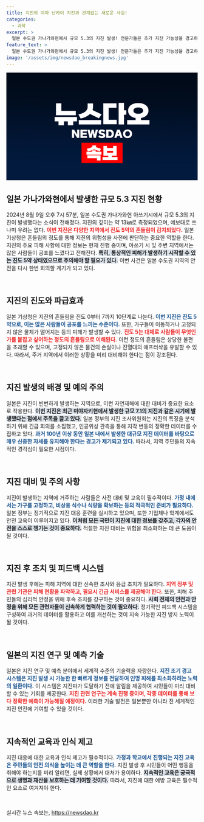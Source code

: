 ```yaml
---
title: 지진의 여파 난카이 지진과 관계없는 새로운 사실!
categories:
  - 과학
excerpt: >
  일본 수도권 가나가와현에서 규모 5.3의 지진 발생! 전문가들은 추가 지진 가능성을 경고하며 주의를 촉구하고 있습니다. 과거 사례를 근거로, 앞으로도 지진이 잇따를 수 있다 하니 더욱 이에 대한 관심이 필요합니다. 클릭하여 자세한 정보를 확인하세요!
feature_text: >
  일본 수도권 가나가와현에서 규모 5.3의 지진 발생! 전문가들은 추가 지진 가능성을 경고하며 주의를 촉구하고 있습니다. 과거 사례를 근거로, 앞으로도 지진이 잇따를 수 있다 하니 더욱 이에 대한 관심이 필요합니다. 클릭하여 자세한 정보를 확인하세요!
image: '/assets/img/newsdao_breakingnews.jpg'
---
```


<p><img src="/assets/img/newsdao_breakingnews.jpg" alt="koreaapp 속보" /></p>

<h2 data-ke-size="size26">일본 가나가와현에서 발생한 규모 5.3 지진 현황</h2>

<p data-ke-size="size16">2024년 8월 9일 오후 7시 57분, 일본 수도권 가나가와현 아쓰기시에서 규모 5.3의 지진이 발생했다는 소식이 전해졌다. 지진의 깊이는 약 13㎞로 측정되었으며, 예보대로 쓰나미 우려는 없다. <b><span style="color: #ee2323;">이번 지진은 다양한 지역에서 진도 5약의 흔들림이 감지되었다.</span></b> 일본 기상청은 흔들림의 정도를 통해 지진의 위험성을 사전에 판단하는 중요한 역할을 한다. 지진의 주요 피해 사항에 대한 정보는 현재 진행 중이며, 아쓰기 시 및 주변 지역에서는 많은 사람들이 공포를 느꼈다고 전해진다. <b><span style="background-color: #21538527;">특히, 통상적인 피해가 발생하기 시작할 수 있는 진도 5약 상태였으므로 주의해야 할 필요가 있다.</span></b> 이번 사건은 일본 수도권 지역의 안전을 다시 한번 회의할 계기가 되고 있다.</p>

<p data-ke-size="size16">&nbsp;</p>

<h2 data-ke-size="size26">지진의 진도와 파급효과</h2>

<p data-ke-size="size16">일본 기상청은 지진의 흔들림을 진도 0부터 7까지 10단계로 나눈다. <b><span style="color: #1a5490;">이번 지진은 진도 5약으로, 이는 많은 사람들이 공포를 느끼는 수준이다.</span></b> 또한, 가구들이 이동하거나 고정되지 않은 물체가 떨어지는 등의 피해가 발생할 수 있다. <b><span style="color: #ee2323;">진도 5는 대체로 사람들이 무엇인가를 붙잡고 싶어하는 정도의 흔들림으로 이해된다.</span></b> 이런 정도의 흔들림은 상당한 불편을 초래할 수 있으며, 고정되지 않은 물건의 손실이나 진열대의 애프터샥을 유발할 수 있다. 따라서, 주거 지역에서 이러한 상황을 미리 대비해야 한다는 점이 강조된다.</p>

<p data-ke-size="size16">&nbsp;</p>

<h2 data-ke-size="size26">지진 발생의 배경 및 예의 주의</h2>

<p data-ke-size="size16">일본은 지진이 빈번하게 발생하는 지역으로, 이런 자연재해에 대한 대비가 중요한 요소로 작용한다. <b><span style="background-color: #21538527;">이번 지진은 최근 미야자키현에서 발생한 규모 7.1의 지진과 같은 시기에 발생했다는 점에서 주목을 끌고 있다.</span></b> 일본 정부의 지진 조사위원회는 지진의 특징을 분석하기 위해 긴급 회의를 소집했고, 인공위성 관측을 통해 지각 변동의 정확한 데이터를 수집하고 있다. <b><span style="color: #1a5490;">과거 100년 이상 동안 일본 내에서 발생한 대규모 지진 데이터를 바탕으로 매우 신중한 자세를 유지해야 한다는 경고가 제기되고 있다.</span></b> 따라서, 지역 주민들의 지속적인 경각심이 필요한 시점이다.</p>

<p data-ke-size="size16">&nbsp;</p>

<h2 data-ke-size="size26">지진 대비 및 주의 사항</h2>

<p data-ke-size="size16">지진이 발생하는 지역에 거주하는 사람들은 사전 대비 및 교육이 필수적이다. <b><span style="color: #1a5490;">가정 내에서는 가구를 고정하고, 비상용 식수나 식량을 확보하는 등의 적극적인 준비가 필요하다.</span></b> 일본 정부는 정기적으로 지진 대응 훈련을 실시하고 있으며, 또한 기업체나 학계에서도 안전 교육이 이루어지고 있다. <b><span style="background-color: #21538527;">이처럼 모든 국민이 지진에 대한 정보를 갖추고, 각자의 안전을 스스로 챙기는 것이 중요하다.</span></b> 적절한 지진 대비는 위험을 최소화하는 데 큰 도움이 될 것이다.</p>

<p data-ke-size="size16">&nbsp;</p>

<h2 data-ke-size="size26">지진 후 조치 및 피드백 시스템</h2>

<p data-ke-size="size16">지진 발생 후에는 피해 지역에 대한 신속한 조사와 응급 조치가 필요하다. <b><span style="color: #ee2323;">지역 정부 및 관련 기관은 피해 현황을 파악하고, 필요시 긴급 서비스를 제공해야 한다.</span></b> 또한, 피해 주민들의 심리적 안정을 위해 후속 조치를 강구하는 것이 중요하다. <b><span style="background-color: #21538527;">사회 전체의 안전과 안정을 위해 모든 관련자들이 신속하게 협력하는 것이 필요하다.</span></b> 정기적인 피드백 시스템을 구성하여 과거의 데이터를 활용하고 이를 개선하는 것이 지속 가능한 지진 방지 노력이 될 것이다.</p>

<p data-ke-size="size16">&nbsp;</p>

<h2 data-ke-size="size26">일본의 지진 연구 및 예측 기술</h2>

<p data-ke-size="size16">일본은 지진 연구 및 예측 분야에서 세계적 수준의 기술력을 자랑한다. <b><span style="color: #1a5490;">지진 조기 경고 시스템은 지진 발생 시 가능한 한 빠르게 정보를 전달하여 인명 피해를 최소화하려는 노력의 일환이다.</span></b> 이 시스템은 지진파가 도달하기 전에 알림을 제공하여 시민들이 미리 대비할 수 있는 기회를 제공한다. <b><span style="color: #ee2323;">지진 관련 연구는 계속 진행 중이며, 각종 데이터를 통해 보다 정확한 예측이 가능해질 예정이다.</span></b> 이러한 기술 발전은 일본뿐만 아니라 전 세계적인 지진 안전에 기여할 수 있을 것이다.</p>

<p data-ke-size="size16">&nbsp;</p>

<h2 data-ke-size="size26">지속적인 교육과 인식 제고</h2>

<p data-ke-size="size16">지진 대응에 대한 교육과 인식 제고가 필수적이다. <b><span style="color: #1a5490;">가정과 학교에서 진행되는 지진 교육은 주민들의 안전 의식을 높이는 데 큰 역할을 한다.</span></b> 지진 발생 후 시민들이 어떤 행동을 취해야 하는지를 미리 알리면, 실제 상황에서 대처가 용이하다. <b><span style="background-color: #21538527;">지속적인 교육은 궁극적으로 생명과 재산을 보호하는 데 기여할 것이다.</span></b> 따라서, 지진에 대한 예방 교육은 필수적인 요소로 여겨져야 한다.</p>

<p data-ke-size="size16">&nbsp;</p>
실시간 뉴스 속보는, <a href="https://newsdao.kr" rel="dofollow">https://newsdao.kr</a>


